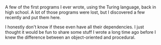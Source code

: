 A few of the first programs I ever wrote, using the Turing language, back in 
high school. A lot of those programs were lost, but I discovered a few recently 
and put them here.

I honestly don't know if these even have all their dependencies. I just thought
it would be fun to share some stuff I wrote a long time ago before I knew the
difference between an object-oriented and procedural.
